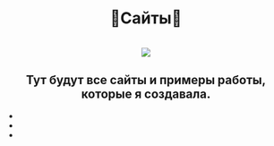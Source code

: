 <body>
  <center>
<h1 align="center"> 🤍Сайты🤍</h1>
<br>
<div align="center">
   <img src="https://bogatyr.club/uploads/posts/2023-06/1687398114_bogatyr-club-p-rozovie-volosi-foni-krasivo-47.jpg"  />
</div>
<div>
  <h2 align="center">Тут будут все сайты и примеры работы, которые я создавала.</h2>
</div>
    <div>
      <ul>
  <li>
    
  </li>
  <li>
    
  </li>
<li>
 
</li>
      </ul>
</div>
